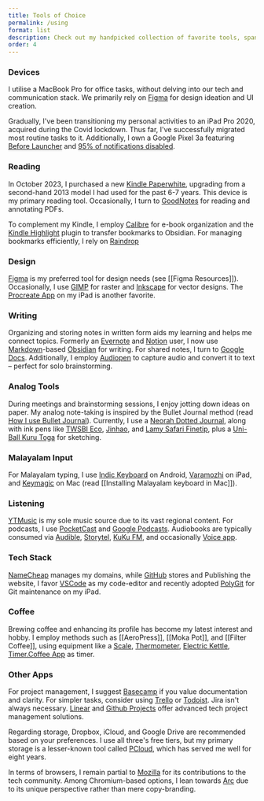 ```yaml
---
title: Tools of Choice
permalink: /using
format: list
description: Check out my handpicked collection of favorite tools, spanning analog and digital domains (Web, Mac & Android)
order: 4
---
```

### Devices
I utilise a MacBook Pro for office tasks, without delving into our tech and communication stack. We primarily rely on [Figma](https://www.figma.com/) for design ideation and UI creation.

Gradually, I've been transitioning my personal activities to an iPad Pro 2020, acquired during the Covid lockdown. Thus far, I've successfully migrated most routine tasks to it. Additionally, I own a Google Pixel 3a featuring [Before Launcher](https://play.google.com/store/apps/details?id=com.beforesoft.launcher&hl=en_IN&gl=US) and [95% of notifications disabled](https://medium.com/make-time/six-years-with-a-distraction-free-iphone-8cf5eb4f97e3).

### Reading
In October 2023, I purchased a new [Kindle Paperwhite](https://amzn.to/3nGZ5nY), upgrading from a second-hand 2013 model I had used for the past 6-7 years. This device is my primary reading tool. Occasionally, I turn to [GoodNotes](https://www.goodnotes.com/) for reading and annotating PDFs.

To complement my Kindle, I employ [Calibre](https://calibre-ebook.com/) for e-book organization and the [Kindle Highlight](https://github.com/hadynz/obsidian-kindle-plugin) plugin to transfer bookmarks to Obsidian. For managing bookmarks efficiently, I rely on [Raindrop](https://raindrop.io/)
### Design
[Figma](https://figma.com) is my preferred tool for design needs (see [[Figma Resources]]). Occasionally, I use [GIMP](https://www.gimp.org/) for raster and [Inkscape](https://inkscape.org/) for vector designs. The [Procreate App](https://procreate.art/) on my iPad is another favorite.

### Writing
Organizing and storing notes in written form aids my learning and helps me connect topics. Formerly an [Evernote](https://evernote.com/) and [Notion](https://www.notion.so/) user, I now use [Markdown](https://daringfireball.net/projects/markdown/)-based [Obsidian](https://obsidian.md/) for writing. For shared notes, I turn to [Google Docs](https://www.google.com/docs/about/). Additionally, I employ [Audiopen](https://audiopen.ai/) to capture audio and convert it to text – perfect for solo brainstorming.

### Analog Tools
During meetings and brainstorming sessions, I enjoy jotting down ideas on paper. My analog note-taking is inspired by the Bullet Journal method (read [How I use Bullet Journal](https://hiran.in/writing/bullet-journal)). Currently, I use a [Neorah Dotted Journal](https://amzn.to/3IQX7ys), along with ink pens like [TWSBI Eco](https://amzn.to/3h2FLyU), [Jinhao](https://amzn.to/3XBuXvs), and [Lamy Safari Finetip](https://amzn.to/3OHOs4z), plus a [Uni-Ball Kuru Toga](https://amzn.to/45PbjRZ) for sketching.

### Malayalam Input
For Malayalam typing, I use [Indic Keyboard](https://play.google.com/store/apps/details?id=org.smc.inputmethod.indic&hl=en&gl=US) on Android, [Varamozhi](https://apps.apple.com/us/app/varamozhi/id514987251) on iPad, and [Keymagic](https://junix.in/keymagic-with-malayalam/) on Mac (read [[Installing Malayalam keyboard in Mac]]).

### Listening
[YTMusic](https://music.youtube.com/) is my sole music source due to its vast regional content. For podcasts, I use [PocketCast](https://pocketcasts.com) and [Google Podcasts](https://podcasts.google.com/). Audiobooks are typically consumed via [Audible](https://www.audible.in/), [Storytel](https://www.storytel.com/in/en/), [KuKu FM](https://kukufm.page.link/LQiRZbrFGhBm4U8y5), and occasionally [Voice app](https://play.google.com/store/apps/details?id=de.ph1b.audiobook&hl=en_IN&gl=US).

### Tech Stack
[NameCheap](https://www.namecheap.com/) manages my domains, while [GitHub](https://github.com/) stores and
Publishing the website, I favor [VSCode](https://code.visualstudio.com/) as my code-editor and recently adopted [PolyGit](https://apps.apple.com/us/app/polygit-git-client/id1508942822) for Git maintenance on my iPad.

### Coffee
Brewing coffee and enhancing its profile has become my latest interest and hobby. I employ methods such as [[AeroPress]], [[Moka Pot]], and [[Filter Coffee]], using equipment like a [Scale](https://amzn.to/3v5hNhw), [Thermometer](https://amzn.to/4avufam), [Electric Kettle](https://amzn.to/3tr6IqA), [Timer.Coffee App](https://play.google.com/store/apps/details?id=com.coffee.timer) as timer.

### Other Apps
For project management, I suggest [Basecamp](https://basecamp.com/) if you value documentation and clarity. For simpler tasks, consider using [Trello](https://trello.com/) or [Todoist](https://todoist.com/). Jira isn't always necessary. [Linear](https://linear.app/) and [Github Projects](https://docs.github.com/en/issues/planning-and-tracking-with-projects/creating-projects/creating-a-project) offer advanced tech project management solutions.

Regarding storage, Dropbox, iCloud, and Google Drive are recommended based on your preferences. I use all three's free tiers, but my primary storage is a lesser-known tool called [PCloud](https://my.pcloud.com/), which has served me well for eight years.

In terms of browsers, I remain partial to [Mozilla](https://www.mozilla.org/en-US/firefox/new/) for its contributions to the tech community. Among Chromium-based options, I lean towards [Arc](https://arc.net/) due to its unique perspective rather than mere copy-branding.